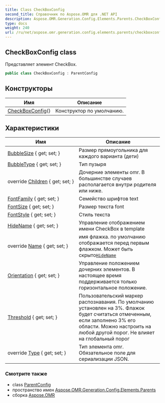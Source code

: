 ```yaml
---
title: Class CheckBoxConfig
second_title: Справочник по Aspose.OMR для .NET API
description: Aspose.OMR.Generation.Config.Elements.Parents.CheckBoxConfig сорт. Представляет элемент CheckBox.
type: docs
weight: 240
url: /ru/net/aspose.omr.generation.config.elements.parents/checkboxconfig/
---
```

## CheckBoxConfig class

Представляет элемент CheckBox.

```csharp
public class CheckBoxConfig : ParentConfig
```

## Конструкторы

| Имя | Описание |
| --- | --- |
| [CheckBoxConfig](checkboxconfig/)() | Конструктор по умолчанию. |

## Характеристики

| Имя | Описание |
| --- | --- |
| [BubbleSize](../../aspose.omr.generation.config.elements.parents/checkboxconfig/bubblesize/) { get; set; } | Размер прямоугольника для каждого варианта (дети) |
| [BubbleType](../../aspose.omr.generation.config.elements.parents/checkboxconfig/bubbletype/) { get; set; } | Тип пузыря |
| override [Children](../../aspose.omr.generation.config.elements.parents/checkboxconfig/children/) { get; set; } | Дочерние элементы omr. В большинстве случаев располагается внутри родителя или ниже. |
| [FontFamily](../../aspose.omr.generation.config.elements.parents/checkboxconfig/fontfamily/) { get; set; } | Семейство шрифтов text |
| [FontSize](../../aspose.omr.generation.config.elements.parents/checkboxconfig/fontsize/) { get; set; } | Размер текста font |
| [FontStyle](../../aspose.omr.generation.config.elements.parents/checkboxconfig/fontstyle/) { get; set; } | Стиль текста |
| [HideName](../../aspose.omr.generation.config.elements.parents/checkboxconfig/hidename/) { get; set; } | Управление отображением имени CheckBox в template |
| override [Name](../../aspose.omr.generation.config.elements.parents/checkboxconfig/name/) { get; set; } | имя флажка. по умолчанию отображается перед первым флажком. Может быть скрыто[`HideName`](./hidename/) |
| [Orientation](../../aspose.omr.generation.config.elements.parents/checkboxconfig/orientation/) { get; set; } | Управление положением дочерних элементов. В настоящее время поддерживается только горизонтальное положение. |
| [Threshold](../../aspose.omr.generation.config.elements.parents/checkboxconfig/threshold/) { get; set; } | Пользовательский маркер распознавания. По умолчанию установлен на 3%. Флажок будет считаться отмеченным, если заполнено 3% его области. Можно настроить на любой другой порог. Не влияет на глобальный порог |
| override [Type](../../aspose.omr.generation.config.elements.parents/checkboxconfig/type/) { get; set; } | Тип элемента omr. Обязательное поле для сериализации JSON. |

### Смотрите также

* class [ParentConfig](../../aspose.omr.generation.config/parentconfig/)
* пространство имен [Aspose.OMR.Generation.Config.Elements.Parents](../../aspose.omr.generation.config.elements.parents/)
* сборка [Aspose.OMR](../../)


